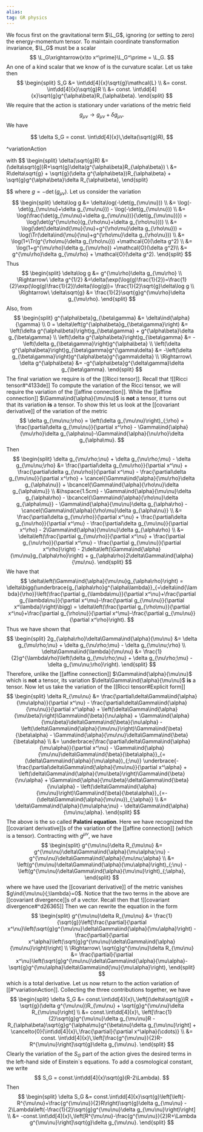 ```yaml
---
alias:
tag: GR physics
---
```



We focus first on the gravitational term $\L_G$, ignoring (or setting to zero) the energy-momentum tensor. To maintain coordinate transformation invariance, $\L_G$ must be a scalar
$$
    \L_G\xrightarrow{x\to x^\prime}\L_G^\prime = \L_G.
$$
An one of a kind scalar that we know of is the curvature scalar. Let us take then 
$$
\begin{split}
    S_G &= \int\dd[4]{x}\sqrt{g}\mathcal{L} \\
    &= const. \int\dd[4]{x}\sqrt{g}R \\
    &= const. \int\dd[4]{x}\sqrt{g}g^{\alpha\beta}R_{\alpha\beta}.
\end{split}
$$
We require that the action is stationary under variations of the metric field
$$
    g_{\mu\nu}\to g_{\mu\nu}+\delta g_{\mu\nu}.
$$
We have

$$
    \delta S_G = const. \int\dd[4]{x}\,\delta(\sqrt{g}R),
$$

^variationAction

with
$$
\begin{split}
    \delta(\sqrt{g}R) &= (\delta\sqrt{g})R+\sqrt{g}\delta(g^{\alpha\beta}R_{\alpha\beta}) \\
    &= R\delta\sqrt{g} + \sqrt{g}(\delta g^{\alpha\beta})R_{\alpha\beta} + \sqrt{g}g^{\alpha\beta}\delta R_{\alpha\beta},
\end{split}

$$
where $g=-\det(g_{\mu\nu})$. Let us consider the variation
$$
\begin{split}
    \delta\log g &= \delta\log(-\det(g_{\mu\nu})) \\
    &= \log(-\det(g_{\mu\nu}+\delta g_{\mu\nu})) - \log(-\det(g_{\mu\nu})) \\
    &= \log(\frac{\det(g_{\mu\nu}+\delta g_{\mu\nu})}{\det(g_{\mu\nu})}) = \log(\det(g^{\mu\rho}(g_{\rho\nu}+\delta g_{\rho\nu}))) \\
    &= \log(\det(\delta\ind{\mu}{\nu}+g^{\rho\mu}\delta g_{\rho\nu})) = \log(\Tr(\delta\ind{\mu}{\nu}+g^{\rho\mu}\delta g_{\rho\nu})) \\
    &= \log(1+\Tr(g^{\rho\mu}\delta g_{\rho\nu})) +\mathcal{O}(\delta g^2) \\
    &= \log(1+g^{\mu\rho}\delta g_{\mu\rho}) +\mathcal{O}(\delta g^2)\\
    &= g^{\mu\rho}\delta g_{\mu\rho} + \mathcal{O}(\delta g^2).
\end{split}
$$
Thus 
$$
\begin{split}
    \delta\log g &= g^{\mu\rho}\delta g_{\mu\rho} \\
    \Rightarrow\ \delta g^{1/2} &=\delta(\exp(\log(g)\frac{1}{2})=\frac{1}{2}\exp(\log(g)\frac{1}{2})\delta(\log(g))= \frac{1}{2}\sqrt{g}\delta\log g \\
    \Rightarrow\ \delta\sqrt{g} &= \frac{1}{2}\sqrt{g}g^{\mu\rho}\delta g_{\mu\rho}.
\end{split}
$$
Also, from
$$
\begin{split}
    g^{\alpha\beta}g_{\beta\gamma} &= \delta\ind{\alpha}{\gamma} \\
    0 = \delta\left(g^{\alpha\beta}g_{\beta\gamma}\right) &= \left(\delta g^{\alpha\beta}\right)g_{\beta\gamma} + g^{\alpha\beta}\delta g_{\beta\gamma} \\
    \left(\delta g^{\alpha\beta}\right)g_{\beta\gamma} &= -\left(\delta g_{\beta\gamma}\right)g^{\alpha\beta} \\
    \left(\delta g^{\alpha\beta}\right)g_{\beta\gamma}g^{\gamma\delta} &= -\left(\delta g_{\beta\gamma}\right)g^{\alpha\beta}g^{\gamma\delta} \\
    \Rightarrow\ \delta g^{\alpha\beta} &= -g^{\alpha\beta}g^{\delta\gamma}\delta g_{\beta\gamma}.
\end{split}
$$
The final variation we require is of the [[Ricci tensor]]. Recall that
![[Ricci tensor#^4133de]]
To compute the variation of the Ricci tensor, we will require the variation of the [[affine connection]]. While the [[affine connection]] $\Gamma\ind{\alpha}{\mu\nu}$ is **not** a tensor, it turns out that its variation **is** a tensor. To show this let us look at the [[covariant derivative]] of the variation of the metric
$$
    \delta g_{\mu\nu;\rho} = \left(\delta g_{\mu\nu}\right)_{;\rho} = \frac{\partial\delta g_{\mu\nu}}{\partial x^\rho} - \Gamma\ind{\alpha}{\mu\rho}\delta g_{\alpha\nu}-\Gamma\ind{\alpha}{\nu\rho}\delta g_{\alpha\mu}.
$$
Then
$$
\begin{split}
    \delta g_{\mu\rho;\nu} + \delta g_{\nu\rho;\mu} - \delta g_{\mu\nu;\rho} &= \frac{\partial\delta g_{\mu\rho}}{\partial x^\nu} + \frac{\partial\delta g_{\nu\rho}}{\partial x^\mu} - \frac{\partial\delta g_{\mu\nu}}{\partial x^\rho} + \cancel{\Gamma\ind{\alpha}{\mu\rho}\delta g_{\alpha\nu}} + \bcancel{\Gamma\ind{\alpha}{\rho\nu}\delta g_{\alpha\mu}} \\
    &\hspace{1.5cm} - \Gamma\ind{\alpha}{\mu\nu}\delta g_{\alpha\rho} - \bcancel{\Gamma\ind{\alpha}{\rho\nu}\delta g_{\alpha\mu}} - \Gamma\ind{\alpha}{\mu\nu}\delta g_{\alpha\rho} - \cancel{\Gamma\ind{\alpha}{\rho\mu}\delta g_{\alpha\nu}} \\
    &= \frac{\partial\delta g_{\mu\rho}}{\partial x^\nu} + \frac{\partial\delta g_{\nu\rho}}{\partial x^\mu} - \frac{\partial\delta g_{\mu\nu}}{\partial x^\rho} - 2\Gamma\ind{\alpha}{\mu\nu}\delta g_{\alpha\rho} \\
    &= \delta\left(\frac{\partial g_{\mu\rho}}{\partial x^\nu} + \frac{\partial g_{\nu\rho}}{\partial x^\mu} - \frac{\partial g_{\mu\nu}}{\partial x^\rho}\right) - 2\delta\left(\Gamma\ind{\alpha}{\mu\nu}g_{\alpha\rho}\right) + g_{\alpha\rho}2\delta\Gamma\ind{\alpha}{\mu\nu}.
\end{split}
$$
We have that
$$
    \delta\left(\Gamma\ind{\alpha}{\mu\nu}g_{\alpha\rho}\right) = \delta\bigg(\underbrace{g_{\alpha\rho}g^{\alpha\lambda}}_{=\delta\ind{\lambda}{\rho}}\left(\frac{\partial g_{\lambda\mu}}{\partial x^\nu}+\frac{\partial g_{\lambda\nu}}{\partial x^\mu}-\frac{\partial g_{\mu\nu}}{\partial x^\lambda}\right)\bigg) = \delta\left(\frac{\partial g_{\rho\mu}}{\partial x^\nu}+\frac{\partial g_{\rho\nu}}{\partial x^\mu}-\frac{\partial g_{\mu\nu}}{\partial x^\rho}\right).
$$
Thus we have shown that
$$
\begin{split}
    2g_{\alpha\rho}\delta\Gamma\ind{\alpha}{\mu\nu} &= \delta g_{\mu\rho;\nu} + \delta g_{\nu\rho;\mu} - \delta g_{\mu\nu;\rho} \\
    \delta\Gamma\ind{\lambda}{\mu\nu} &= \frac{1}{2}g^{\lambda\rho}\left(\delta g_{\mu\rho;\nu} + \delta g_{\nu\rho;\mu} - \delta g_{\mu\nu;\rho}\right).
\end{split}
$$
Therefore, unlike the [[affine connection]] $\Gamma\ind{\alpha}{\mu\nu}$ which is **not** a tensor, its variation $\delta\Gamma\ind{\alpha}{\mu\nu}$ **is** a tensor. Now let us take the variation of the [[Ricci tensor#Explicit form]]
$$
\begin{split}
    \delta R_{\mu\nu} &= \frac{\partial\delta\Gamma\ind{\alpha}{\mu\alpha}}{\partial x^\nu} - \frac{\partial\delta\Gamma\ind{\alpha}{\mu\nu}}{\partial x^\alpha} + \left(\delta\Gamma\ind{\alpha}{\mu\beta}\right)\Gamma\ind{\beta}{\nu\alpha} + \Gamma\ind{\alpha}{\mu\beta}\delta\Gamma\ind{\beta}{\nu\alpha} - \left(\delta\Gamma\ind{\alpha}{\mu\nu}\right)\Gamma\ind{\beta}{\beta\alpha} - \Gamma\ind{\alpha}{\mu\nu}\delta\Gamma\ind{\beta}{\beta\alpha} \\
    &= \underbrace{\frac{\partial\delta\Gamma\ind{\alpha}{\mu\alpha}}{\partial x^\nu} - \Gamma\ind{\alpha}{\mu\nu}\delta\Gamma\ind{\beta}{\beta\alpha}}_{=(\delta\Gamma\ind{\alpha}{\mu\alpha})_{;\nu}} \underbrace{- \frac{\partial\delta\Gamma\ind{\alpha}{\mu\nu}}{\partial x^\alpha} + \left(\delta\Gamma\ind{\alpha}{\mu\beta}\right)\Gamma\ind{\beta}{\nu\alpha} + \Gamma\ind{\alpha}{\mu\beta}\delta\Gamma\ind{\beta}{\nu\alpha} - \left(\delta\Gamma\ind{\alpha}{\mu\nu}\right)\Gamma\ind{\beta}{\beta\alpha}}_{=-(\delta\Gamma\ind{\alpha}{\mu\nu})_{;\alpha}} \\
    &= \delta\Gamma\ind{\alpha}{\mu\alpha;\nu} - \delta\Gamma\ind{\alpha}{\mu\nu;\alpha}.
\end{split}
$$
The above is the so called **Palatini equation**. Here we have recognized the [[covariant derivative]]s of the variation of the [[affine connection]] (which is a tensor). Contracting with $g^{\mu\nu}$, we have
$$
\begin{split}
    g^{\mu\nu}\delta R_{\mu\nu} &= g^{\mu\nu}\delta\Gamma\ind{\alpha}{\mu\alpha;\nu} - g^{\mu\nu}\delta\Gamma\ind{\alpha}{\mu\nu;\alpha} \\
    &= \left(g^{\mu\nu}\delta\Gamma\ind{\alpha}{\mu\alpha}\right)_{;\nu} - \left(g^{\mu\nu}\delta\Gamma\ind{\alpha}{\mu\nu}\right)_{;\alpha},
\end{split}
$$
where we have used the [[covariant derivative]] of the metric vanishes $g\ind{\mu\nu}{;\lambda}=0$. Notice that the two terms in the above are [[covariant divergence]]s of a vector. Recall then that
![[covariant divergence#^d26365]]
Then we can rewrite the equation in the form
$$
\begin{split}
    g^{\mu\nu}\delta R_{\mu\nu} &= \frac{1}{\sqrt{g}}\left[\frac{\partial}{\partial x^\nu}\left(\sqrt{g}g^{\mu\nu}\delta\Gamma\ind{\alpha}{\mu\alpha}\right) - \frac{\partial}{\partial x^\alpha}\left(\sqrt{g}g^{\mu\nu}\delta\Gamma\ind{\alpha}{\mu\nu}\right)\right] \\
    \Rightarrow\ \sqrt{g}g^{\mu\nu}\delta R_{\mu\nu} &= \frac{\partial}{\partial x^\nu}\left(\sqrt{g}g^{\mu\nu}\delta\Gamma\ind{\alpha}{\mu\alpha}-\sqrt{g}g^{\mu\alpha}\delta\Gamma\ind{\nu}{\mu\alpha}\right),
\end{split}
$$
which is a total derivative. Let us now return to the action variation of [[#^variationAction]]. Collecting the three contributions together, we have
$$
\begin{split}
    \delta S_G &= const.\int\dd[4]{x}\,\left[(\delta\sqrt{g})R + \sqrt{g}(\delta g^{\mu\nu})R_{\mu\nu} + \sqrt{g}g^{\mu\nu}\delta R_{\mu\nu}\right] \\
    &= const.\int\dd[4]{x}\, \left[\frac{1}{2}\sqrt{g}g^{\mu\nu}\delta g_{\mu\nu}R - R_{\alpha\beta}\sqrt{g}g^{\alpha\mu}g^{\beta\nu}\delta g_{\mu\nu}\right] + \cancelto{0}{\int\dd[4]{x}\,\frac{\partial}{\partial x^\alpha}(\cdots)} \\
    &= const. \int\dd[4]{x}\,\left[\frac{g^{\mu\nu}}{2}R-R^{\mu\nu}\right]\sqrt{g}\delta g_{\mu\nu}.
\end{split}
$$
Clearly the variation of the $S_G$ part of the action gives the desired terms in the left-hand side of Einstein`s equations. To add a cosmological constant, we write
$$
    S_G = const.\int\dd[4]{x}\sqrt{g}(R-2\Lambda).
$$
Then
$$
\begin{split}
    \delta S_G &= const.\int\dd[4]{x}\sqrt{g}\left[\left(-R^{\mu\nu}+\frac{g^{\mu\nu}}{2}R\right)\sqrt{g}\delta g_{\mu\nu} - 2\Lambda\left(-\frac{1}{2}\sqrt{g}g^{\mu\nu}\delta g_{\mu\nu}\right)\right] \\
    &= -const.\int\dd[4]{x}\,\left[R^{\mu\nu}-\frac{g^{\mu\nu}}{2}R+\Lambda g^{\mu\nu}\right]\sqrt{g}\delta g_{\mu\nu}.
\end{split}
$$
